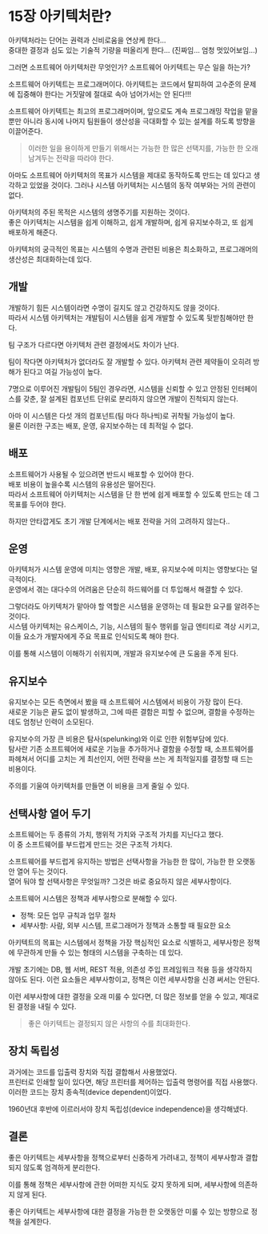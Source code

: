 # 15장 아키텍처란?

아키텍처라는 단어는 권력과 신비로움을 연상케 한다...  
중대한 결정과 심도 있는 기술적 기량을 떠올리게 한다... (진짜임... 엄청 멋있어보임...)

그러면 소프트웨어 아키텍처란 무엇인가? 소프트웨어 아키텍트는 무슨 일을 하는가?

소프트웨어 아키텍트는 프로그래머이다. 아키텍트는 코드에서 탈피하여 고수준의 문제에 집중해야 한다는 거짓말에 절대로 속아 넘어가서는 안 된다!!!

소프트웨어 아키텍트는 최고의 프로그래머이며, 앞으로도 계속 프로그래밍 작업을 맡을 뿐만 아니라 동시에 나머지 팀원들이 생산성을 극대화할 수 있는 설계를 하도록 방향을 이끌어준다.

> 이러한 일을 용이하게 만들기 위해서는 가능한 한 많은 선택지를, 가능한 한 오래 남겨두는 전략을 따라야 한다.

아마도 소프트웨어 아키텍처의 목표가 시스템을 제대로 동작하도록 만드는 데 있다고 생각하고 있었을 것이다. 그러나 시스템 아키텍처는 시스템의 동작 여부와는 거의 관련이 없다.

아키텍처의 주된 목적은 시스템의 생명주기를 지원하는 것이다.  
좋은 아키텍처는 시스템을 쉽게 이해하고, 쉽게 개발하며, 쉽게 유지보수하고, 또 쉽게 배포하게 해준다.

아키텍처의 궁극적인 목표는 시스템의 수명과 관련된 비용은 최소화하고, 프로그래머의 생산성은 최대화하는데 있다.

## 개발

개발하기 힘든 시스템이라면 수명이 길지도 않고 건강하지도 않을 것이다.  
따라서 시스템 아키텍처는 개발팀이 시스템을 쉽게 개발할 수 있도록 뒷받침해야만 한다.

팀 구조가 다르다면 아키텍처 관련 결정에서도 차이가 난다.

팀이 작다면 아키텍처가 없더라도 잘 개발할 수 있다. 아키텍처 관련 제약들이 오히려 방해가 된다고 여길 가능성이 높다.

7명으로 이루어진 개발팀이 5팀인 경우라면, 시스템을 신뢰할 수 있고 안정된 인터페이스를 갖춘, 잘 설계된 컴포넌트 단위로 분리하지 않으면 개발이 진척되지 않는다.

아마 이 시스템은 다섯 개의 컴포넌트(팀 마다 하나씩)로 귀착될 가능성이 높다.  
물론 이러한 구조는 배포, 운영, 유지보수하는 데 최적일 수 없다.

## 배포

소프트웨어가 사용될 수 있으려면 반드시 배포할 수 있어야 한다.  
배포 비용이 높을수록 시스템의 유용성은 떨어진다.  
따라서 소프트웨어 아키텍처는 시스템을 단 한 번에 쉽게 배포할 수 있도록 만드는 데 그 목표를 두어야 한다.

하지만 안타깝게도 초기 개발 단계에서는 배포 전략을 거의 고려하지 않는다..

## 운영

아키텍처가 시스템 운영에 미치는 영향은 개발, 배포, 유지보수에 미치는 영향보다는 덜 극적이다.  
운영에서 겪는 대다수의 어려움은 단순히 하드웨어를 더 투입해서 해결할 수 있다.

그렇더라도 아키텍처가 맡아야 할 역할은 시스템을 운영하는 데 필요한 요구를 알려주는 것이다.  
시스템 아키텍처는 유스케이스, 기능, 시스템의 필수 행위를 일급 엔티티로 격상 시키고, 이들 요소가 개발자에게 주요 목표로 인식되도록 해야 한다.

이를 통해 시스템이 이해하기 쉬워지며, 개발과 유지보수에 큰 도움을 주게 된다.

## 유지보수

유지보수는 모든 측면에서 봤을 때 소프트웨어 시스템에서 비용이 가장 많이 든다.  
새로운 기능은 끝도 없이 발생하고, 그에 따른 결함은 피할 수 없으며, 결함을 수정하는 데도 엄청난 인력이 소모된다.

유지보수의 가장 큰 비용은 탐사(spelunking)와 이로 인한 위험부담에 있다.  
탐사란 기존 소프트웨어에 새로운 기능을 추가하거나 결함을 수정할 때, 소프트웨어를 파헤쳐서 어디를 고치는 게 최선인지, 어떤 전략을 쓰는 게 최적일지를 결정할 때 드는 비용이다.

주의를 기울여 아키텍처를 만들면 이 비용을 크게 줄일 수 있다.

## 선택사항 열어 두기

소프트웨어는 두 종류의 가치, 행위적 가치와 구조적 가치를 지닌다고 했다.  
이 중 소프트웨어를 부드럽게 만드는 것은 구조적 가치다.

소프트웨어를 부드럽게 유지하는 방법은 선택사항을 가능한 한 많이, 가능한 한 오랫동안 열어 두는 것이다.  
열어 둬야 할 선택사항은 무엇일까? 그것은 바로 중요하지 않은 세부사항이다.

소프트웨어 시스템은 정책과 세부사항으로 분해할 수 있다.
* 정책: 모든 업무 규칙과 업무 절차
* 세부사항: 사람, 외부 시스템, 프로그래머가 정책과 소통할 때 필요한 요소

아키텍트의 목표는 시스템에서 정책을 가장 핵심적인 요소로 식별하고, 세부사항은 정책에 무관하게 만들 수 있는 형태의 시스템을 구축하는 데 있다.

개발 초기에는 DB, 웹 서버, REST 적용, 의존성 주입 프레임워크 적용 등을 생각하지 않아도 된다. 이런 요소들은 세부사항이고, 정책은 이런 세부사항을 신경 써서는 안된다.

이런 세부사항에 대한 결정을 오래 미룰 수 있다면, 더 많은 정보를 얻을 수 있고, 제대로 된 결정을 내릴 수 있다.

> 좋은 아키텍트는 결정되지 않은 사항의 수를 최대화한다.

## 장치 독립성

과거에는 코드를 입출력 장치와 직접 결합해서 사용했었다.  
프린터로 인쇄할 일이 있다면, 해당 프린터를 제어하는 입출력 명령어를 직접 사용했다.  
이러한 코드는 장치 종속적(device dependent)이었다.

1960년대 후반에 이르러서야 장치 독립성(device independence)을 생각해냈다.  

## 결론

좋은 아키텍트는 세부사항을 정책으로부터 신중하게 가려내고, 정책이 세부사항과 결합되지 않도록 엄격하게 분리한다.

이를 통해 정책은 세부사항에 관한 어떠한 지식도 갖지 못하게 되며, 세부사항에 의존하지 않게 된다.

좋은 아키텍트는 세부사항에 대한 결정을 가능한 한 오랫동안 미룰 수 있는 방향으로 정책을 설계한다.